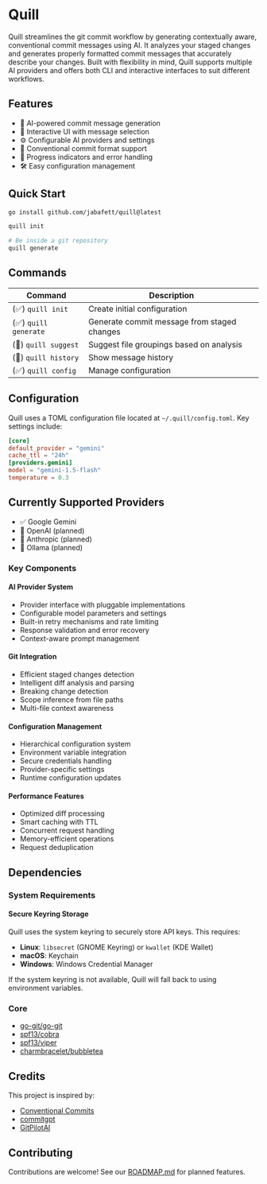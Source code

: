 # Quill

Quill streamlines the git commit workflow by generating contextually aware, conventional commit messages using AI. It analyzes your staged changes and generates properly formatted commit messages that accurately describe your changes. Built with flexibility in mind, Quill supports multiple AI providers and offers both CLI and interactive interfaces to suit different workflows.

## Features

- 🤖 AI-powered commit message generation
- 🎨 Interactive UI with message selection
- ⚙️ Configurable AI providers and settings
- 📝 Conventional commit format support
- 🔄 Progress indicators and error handling
- 🛠️ Easy configuration management

## Quick Start

```bash
go install github.com/jabafett/quill@latest

quill init

# Be inside a git repository
quill generate
```

## Commands

| Command                  | Description                                 |
| ------------------------ | ------------------------------------------- |
| (✅) `quill init`        | Create initial configuration                |
| (✅) `quill generate`    | Generate commit message from staged changes |
| (🚧) `quill suggest`     | Suggest file groupings based on analysis    |
| (🚧) `quill history`     | Show message history                        |
| (✅) `quill config`      | Manage configuration                        |

## Configuration

Quill uses a TOML configuration file located at `~/.quill/config.toml`. Key settings include:

```toml
[core]
default_provider = "gemini"
cache_ttl = "24h"
[providers.gemini]
model = "gemini-1.5-flash"
temperature = 0.3
```

## Currently Supported Providers

- ✅ Google Gemini
- 🚧 OpenAI (planned)
- 🚧 Anthropic (planned)
- 🚧 Ollama (planned)

### Key Components

#### AI Provider System

- Provider interface with pluggable implementations
- Configurable model parameters and settings
- Built-in retry mechanisms and rate limiting
- Response validation and error recovery
- Context-aware prompt management

#### Git Integration

- Efficient staged changes detection
- Intelligent diff analysis and parsing
- Breaking change detection
- Scope inference from file paths
- Multi-file context awareness

#### Configuration Management

- Hierarchical configuration system
- Environment variable integration
- Secure credentials handling
- Provider-specific settings
- Runtime configuration updates

#### Performance Features

- Optimized diff processing
- Smart caching with TTL
- Concurrent request handling
- Memory-efficient operations
- Request deduplication

## Dependencies

### System Requirements

#### Secure Keyring Storage
Quill uses the system keyring to securely store API keys. This requires:

- **Linux**: `libsecret` (GNOME Keyring) or `kwallet` (KDE Wallet)
- **macOS**: Keychain
- **Windows**: Windows Credential Manager

If the system keyring is not available, Quill will fall back to using environment variables.

### Core

- [go-git/go-git](https://github.com/go-git/go-git)
- [spf13/cobra](https://github.com/spf13/cobra)
- [spf13/viper](https://github.com/spf13/viper)
- [charmbracelet/bubbletea](https://github.com/charmbracelet/bubbletea)

## Credits

This project is inspired by:

- [Conventional Commits](https://www.conventionalcommits.org)
- [commitgpt](https://github.com/RomanHotsiy/commitgpt)
- [GitPilotAI](https://github.com/ksred/GitPilotAI)

## Contributing

Contributions are welcome! See our [ROADMAP.md](docs/ROADMAP.md) for planned features.
